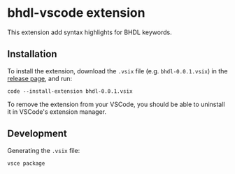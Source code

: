 # bhdl-vscode extension

This extension add syntax highlights for BHDL keywords.

## Installation

To install the extension, download the `.vsix` file (e.g. `bhdl-0.0.1.vsix`) in the [release page](https://github.com/bhdl/bhdl-vscode/releases), and run:

```
code --install-extension bhdl-0.0.1.vsix
```

To remove the extension from your VSCode, you should be able to uninstall it in
VSCode's extension manager.

## Development

Generating the `.vsix` file:

```
vsce package
```
